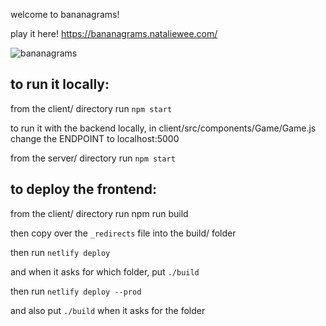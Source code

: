 welcome to bananagrams!

play it here! https://bananagrams.nataliewee.com/

<img src="https://media.giphy.com/media/l1TYoiaAaPTnsxXz7j/giphy.gif" alt="bananagrams" />


## to run it locally:

from the client/ directory run `npm start`

to run it with the backend locally, in client/src/components/Game/Game.js change the ENDPOINT to localhost:5000

from the server/ directory run `npm start`

## to deploy the frontend:

from the client/ directory run npm run build

then copy over the `_redirects` file into the build/ folder

then run `netlify deploy`

and when it asks for which folder, put `./build`

then run `netlify deploy --prod`

and also put `./build` when it asks for the folder
